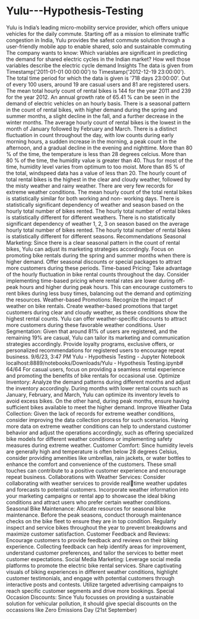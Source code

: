 # Yulu---Hypothesis-Testing
Yulu is India’s leading micro-mobility service provider, which offers unique vehicles for the daily
commute. Starting off as a mission to eliminate traffic congestion in India, Yulu provides the safest
commute solution through a user-friendly mobile app to enable shared, solo and sustainable
commuting
The company wants to know:
Which variables are significant in predicting the demand for shared electric cycles in the Indian
market?
How well those variables describe the electric cycle demand
Insights
The data is given from Timestamp('2011-01-01 00:00:00') to Timestamp('2012-12-19 23:00:00'). The
total time period for which the data is given is '718 days 23:00:00'.
Out of every 100 users, around 19 are casual users and 81 are registered users.
The mean total hourly count of rental bikes is 144 for the year 2011 and 239 for the year 2012. An
annual growth rate of 65.41 % can be seen in the demand of electric vehicles on an hourly basis.
There is a seasonal pattern in the count of rental bikes, with higher demand during the spring and
summer months, a slight decline in the fall, and a further decrease in the winter months.
The average hourly count of rental bikes is the lowest in the month of January followed by February and
March.
There is a distinct fluctuation in count throughout the day, with low counts during early morning hours, a
sudden increase in the morning, a peak count in the afternoon, and a gradual decline in the evening and
nighttime.
More than 80 % of the time, the temperature is less than 28 degrees celcius.
More than 80 % of the time, the humidity value is greater than 40. Thus for most of the time, humidity
level varies from optimum to too moist.
More than 85 % of the total, windspeed data has a value of less than 20.
The hourly count of total rental bikes is the highest in the clear and cloudy weather, followed by the misty
weather and rainy weather. There are very few records for extreme weather conditions.
The mean hourly count of the total rental bikes is statistically similar for both working and non- working
days.
There is statistically significant dependency of weather and season based on the hourly total number of
bikes rented.
The hourly total number of rental bikes is statistically different for different weathers.
There is no statistically significant dependency of weather 1, 2, 3 on season based on the average
hourly total number of bikes rented.
The hourly total number of rental bikes is statistically different for different seasons.
Recommendations
Seasonal Marketing: Since there is a clear seasonal pattern in the count of rental bikes, Yulu can adjust
its marketing strategies accordingly. Focus on promoting bike rentals during the spring and summer
months when there is higher demand. Offer seasonal discounts or special packages to attract more
customers during these periods.
Time-based Pricing: Take advantage of the hourly fluctuation in bike rental counts throughout the day.
Consider implementing time-based pricing where rental rates are lower during off-peak hours and higher
during peak hours. This can encourage customers to rent bikes during less busy times, balancing out
the demand and optimizing the resources.
Weather-based Promotions: Recognize the impact of weather on bike rentals. Create weather-based
promotions that target customers during clear and cloudy weather, as these conditions show the highest
rental counts. Yulu can offer weather-specific discounts to attract more customers during these favorable
weather conditions.
User Segmentation: Given that around 81% of users are registered, and the remaining 19% are casual,
Yulu can tailor its marketing and communication strategies accordingly. Provide loyalty programs,
exclusive offers, or personalized recommendations for registered users to encourage repeat business.
9/6/23, 3:47 PM Yulu - Hypothesis Testing - Jupyter Notebook
localhost:8889/notebooks/Downloads/Yulu - Hypothesis Testing.ipynb# 64/64
For casual users, focus on providing a seamless rental experience and promoting the benefits of bike
rentals for occasional use.
Optimize Inventory: Analyze the demand patterns during different months and adjust the inventory
accordingly. During months with lower rental counts such as January, February, and March, Yulu can
optimize its inventory levels to avoid excess bikes. On the other hand, during peak months, ensure
having sufficient bikes available to meet the higher demand.
Improve Weather Data Collection: Given the lack of records for extreme weather conditions, consider
improving the data collection process for such scenarios. Having more data on extreme weather
conditions can help to understand customer behavior and adjust the operations accordingly, such as
offering specialized bike models for different weather conditions or implementing safety measures during
extreme weather.
Customer Comfort: Since humidity levels are generally high and temperature is often below 28 degrees
Celsius, consider providing amenities like umbrellas, rain jackets, or water bottles to enhance the
comfort and convenience of the customers. These small touches can contribute to a positive customer
experience and encourage repeat business.
Collaborations with Weather Services: Consider collaborating with weather services to provide realtime weather updates and forecasts to potential customers. Incorporate weather information into your
marketing campaigns or rental app to showcase the ideal biking conditions and attract users who prefer
certain weather conditions.
Seasonal Bike Maintenance: Allocate resources for seasonal bike maintenance. Before the peak
seasons, conduct thorough maintenance checks on the bike fleet to ensure they are in top condition.
Regularly inspect and service bikes throughout the year to prevent breakdowns and maximize customer
satisfaction.
Customer Feedback and Reviews: Encourage customers to provide feedback and reviews on their
biking experience. Collecting feedback can help identify areas for improvement, understand customer
preferences, and tailor the services to better meet customer expectations.
Social Media Marketing: Leverage social media platforms to promote the electric bike rental services.
Share captivating visuals of biking experiences in different weather conditions, highlight customer
testimonials, and engage with potential customers through interactive posts and contests. Utilize
targeted advertising campaigns to reach specific customer segments and drive more bookings.
Special Occasion Discounts: Since Yulu focusses on providing a sustainable solution for vehicular
pollution, it should give special discounts on the occassions like Zero Emissions Day (21st September)
